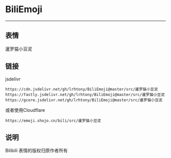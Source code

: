 # BiliEmoji
---
## 表情
暹罗猫小豆泥
## 链接
jsdelivr
```
https://cdn.jsdelivr.net/gh/lrhtony/BiliEmoji@master/src/暹罗猫小豆泥
https://fastly.jsdelivr.net/gh/lrhtony/BiliEmoji@master/src/暹罗猫小豆泥
https://gcore.jsdelivr.net/gh/lrhtony/BiliEmoji@master/src/暹罗猫小豆泥
```
或者使用Cloudflare
```
https://emoji.shojo.cn/bili/src/暹罗猫小豆泥
```
## 说明
Bilibili 表情的版权归原作者所有
